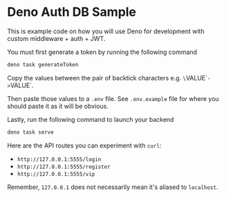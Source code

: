# Deno Auth DB Sample

This is example code on how you will use Deno for development with custom middleware + auth + JWT.

You must first generate a token by running the following command

```bash
deno task generateToken
```

Copy the values between the pair of backtick characters e.g. `\`VALUE\`` -> `VALUE`.

Then paste those values to a `.env` file. See `.env.example` file for where you should paste it as it will be obvious.

Lastly, run the following command to launch your backend

```bash
deno task serve
```

Here are the API routes you can experiment with `curl`:
- `http://127.0.0.1:5555/login`
- `http://127.0.0.1:5555/register`
- `http://127.0.0.1:5555/vip`

Remember, `127.0.0.1` does not necessarily mean it's aliased to `localhost`.
